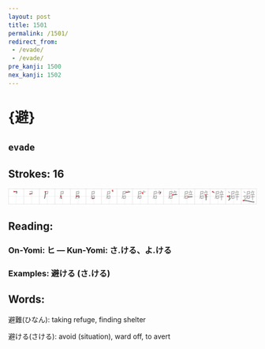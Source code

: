 ```yaml
---
layout: post
title: 1501
permalink: /1501/
redirect_from:
 - /evade/
 - /evade/
pre_kanji: 1500
nex_kanji: 1502
---
```


# {避}

## `evade`

## Strokes: 16

<div class="stroke"><img src="../images/E981BF.png" /></div>

## Reading:

### On-Yomi: ヒ &mdash; Kun-Yomi: さ.ける、よ.ける

### Examples: 避ける (さ.ける)

## Words:

避難(ひなん): taking refuge, finding shelter

避ける(さける): avoid (situation), ward off, to avert
